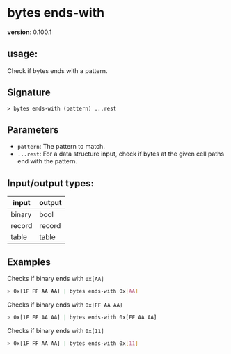 # bytes ends-with

**version**: 0.100.1

## **usage**:

Check if bytes ends with a pattern.

## Signature

`> bytes ends-with (pattern) ...rest`

## Parameters

- `pattern`: The pattern to match.
- `...rest`: For a data structure input, check if bytes at the given cell paths end with the pattern.

## Input/output types:

| input  | output |
| ------ | ------ |
| binary | bool   |
| record | record |
| table  | table  |

## Examples

Checks if binary ends with `0x[AA]`

```bash
> 0x[1F FF AA AA] | bytes ends-with 0x[AA]
```

Checks if binary ends with `0x[FF AA AA]`

```bash
> 0x[1F FF AA AA] | bytes ends-with 0x[FF AA AA]
```

Checks if binary ends with `0x[11]`

```bash
> 0x[1F FF AA AA] | bytes ends-with 0x[11]
```
